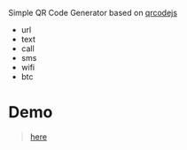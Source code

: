 
Simple QR Code Generator based on [qrcodejs](https://github.com/davidshimjs/qrcodejs)

* url
* text
* call
* sms
* wifi
* btc

# Demo 
> [here](http://mgf15.github.io/SIGMA-QR-Code/index.html)
